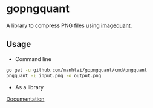 gopngquant
==========

A library to compress PNG files using [imagequant][1].

## Usage

- Command line

```sh
go get -u github.com/manhtai/gopngquant/cmd/pngquant
pngquant -i input.png -o output.png
```

- As a library

[Documentation][2]



[1]: https://github.com/manhtai/imagequant
[2]: https://godoc.org/github.com/manhtai/gopngquant
